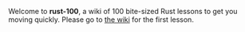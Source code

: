 Welcome to **rust-100**, a wiki of 100 bite-sized Rust lessons to get you moving quickly. Please go to [the wiki](https://github.com/rpivo/rust-100/wiki/1:-Checking-the-Currently-Installed-Version-of-Rust-&-Rustup) for the first lesson.